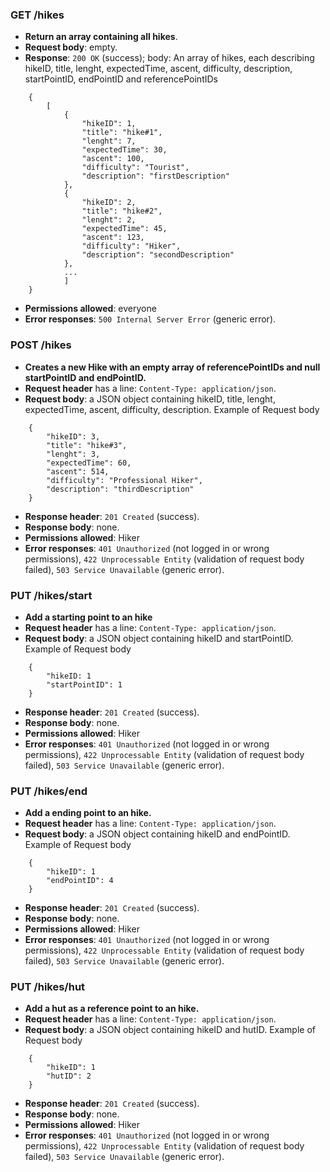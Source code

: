 ### GET /hikes

- **Return an array containing all hikes**.
- **Request body**: empty.
- **Response**: `200 OK` (success); body: An array of hikes, each describing hikeID, title, lenght, expectedTime, ascent, difficulty, description, startPointID, endPointID and referencePointIDs

```
    {
        [
            {
                "hikeID": 1,
                "title": "hike#1",
                "lenght": 7,
                "expectedTime": 30,
                "ascent": 100,
                "difficulty": "Tourist",
                "description": "firstDescription"
            },
            {
                "hikeID": 2,
                "title": "hike#2",
                "lenght": 2,
                "expectedTime": 45,
                "ascent": 123,
                "difficulty": "Hiker",
                "description": "secondDescription" 
            },
            ... 
            ]
    }
```

- **Permissions allowed**: everyone
- **Error responses**: `500 Internal Server Error` (generic error).


### POST /hikes
- **Creates a new Hike with an empty array of referencePointIDs and null startPointID and endPointID.**
- **Request header** has a line: `Content-Type: application/json`.
- **Request body**: a JSON object containing hikeID, title, lenght, expectedTime, ascent, difficulty, description.
 Example of Request body

```
    {
        "hikeID": 3,
        "title": "hike#3",
        "lenght": 3,
        "expectedTime": 60,
        "ascent": 514,
        "difficulty": "Professional Hiker",
        "description": "thirdDescription"
    }
```
- **Response header**:  `201 Created` (success). 
- **Response body**: none.
- **Permissions allowed**:  Hiker
- **Error responses**: `401 Unauthorized` (not logged in or wrong permissions), `422 Unprocessable Entity` (validation of request body failed), `503 Service Unavailable` (generic error).

### PUT /hikes/start
- **Add a starting point to an hike**
- **Request header** has a line: `Content-Type: application/json`.
- **Request body**: a JSON object containing hikeID and startPointID.
 Example of Request body
```
    {
        "hikeID: 1
        "startPointID": 1 
    }
```
- **Response header**:  `201 Created` (success). 
- **Response body**: none.
- **Permissions allowed**:  Hiker
- **Error responses**: `401 Unauthorized` (not logged in or wrong permissions), `422 Unprocessable Entity` (validation of request body failed), `503 Service Unavailable` (generic error).

### PUT /hikes/end
- **Add a ending point to an hike.**
- **Request header** has a line: `Content-Type: application/json`.
- **Request body**: a JSON object containing hikeID and endPointID.
 Example of Request body
```
    {
        "hikeID": 1
        "endPointID": 4 
    }
```
- **Response header**:  `201 Created` (success). 
- **Response body**: none.
- **Permissions allowed**:  Hiker
- **Error responses**: `401 Unauthorized` (not logged in or wrong permissions), `422 Unprocessable Entity` (validation of request body failed), `503 Service Unavailable` (generic error).

### PUT /hikes/hut
- **Add a hut as a reference point to an hike.**
- **Request header** has a line: `Content-Type: application/json`.
- **Request body**: a JSON object containing hikeID and hutID.
 Example of Request body
```
    {
        "hikeID": 1
        "hutID": 2
    }
```
- **Response header**:  `201 Created` (success). 
- **Response body**: none.
- **Permissions allowed**:  Hiker
- **Error responses**: `401 Unauthorized` (not logged in or wrong permissions), `422 Unprocessable Entity` (validation of request body failed), `503 Service Unavailable` (generic error).
